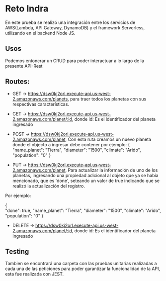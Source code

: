 # Reto Indra

En este prueba se realizó una integración entre los servicios de AWS(Lambda, API Gateway, DynamoDB) y el framework Serverless, utilizando en el backend Node JS.

## Usos
Podemos entoncrar un CRUD para poder interactuar a lo largo de la presente API-Rest

## Routes:
- GET → https://dsw0kj2orl.execute-api.us-west-2.amazonaws.com/planets, para traer todos los planetas con sus respectivas características.

- GET → https://dsw0kj2orl.execute-api.us-west-2.amazonaws.com/planet/:id, donde id: Es el identificador del planeta ingresado

- POST → https://dsw0kj2orl.execute-api.us-west-2.amazonaws.com/planet, Con esta ruta creamos un nuevo planeta donde el objecto a ingresar debe contener por ejemplo:
{   
    "name_planet": "Tierra",
    "diameter": "1500",
    "climate": "Arido",
    "population": "0"
}

- PUT → https://dsw0kj2orl.execute-api.us-west-2.amazonaws.com/planet, Para actualizar la información de uno de los planetas, ingresando una propiedad adicional al objeto que ya se había mencionado, que es 'done', seteando un valor de true indicando que se realizó la actualización del registro. 

Por ejemplo:

{   
    "done": true,
    "name_planet": "Tierra",
    "diameter": "1500",
    "climate": "Arido",
    "population": "0"
}

- DELETE →  https://dsw0kj2orl.execute-api.us-west-2.amazonaws.com/planet/:id, donde id: Es el identificador del planeta ingresado

## Testing
Tambien se encontrará una carpeta con las pruebas unitarias realizadas a cada una de las peticiones para poder garantizar la funcionalidad de la API, esta fue realizada con JEST.

